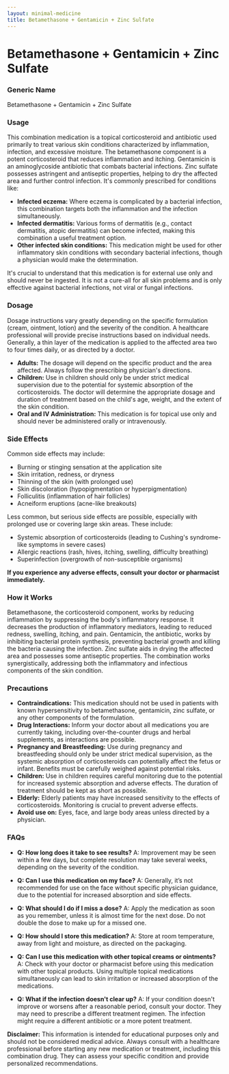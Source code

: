 ```yaml
---
layout: minimal-medicine
title: Betamethasone + Gentamicin + Zinc Sulfate
---
```


# Betamethasone + Gentamicin + Zinc Sulfate
### Generic Name
Betamethasone + Gentamicin + Zinc Sulfate


### Usage

This combination medication is a topical corticosteroid and antibiotic used primarily to treat various skin conditions characterized by inflammation, infection, and excessive moisture.  The betamethasone component is a potent corticosteroid that reduces inflammation and itching. Gentamicin is an aminoglycoside antibiotic that combats bacterial infections.  Zinc sulfate possesses astringent and antiseptic properties, helping to dry the affected area and further control infection.  It's commonly prescribed for conditions like:

* **Infected eczema:**  Where eczema is complicated by a bacterial infection, this combination targets both the inflammation and the infection simultaneously.
* **Infected dermatitis:**  Various forms of dermatitis (e.g., contact dermatitis, atopic dermatitis) can become infected, making this combination a useful treatment option.
* **Other infected skin conditions:**  This medication might be used for other inflammatory skin conditions with secondary bacterial infections, though a physician would make the determination.

It's crucial to understand that this medication is for external use only and should never be ingested.  It is not a cure-all for all skin problems and is only effective against bacterial infections, not viral or fungal infections.


### Dosage

Dosage instructions vary greatly depending on the specific formulation (cream, ointment, lotion) and the severity of the condition.  A healthcare professional will provide precise instructions based on individual needs. Generally, a thin layer of the medication is applied to the affected area two to four times daily, or as directed by a doctor. 

* **Adults:** The dosage will depend on the specific product and the area affected. Always follow the prescribing physician's directions.
* **Children:**  Use in children should only be under strict medical supervision due to the potential for systemic absorption of the corticosteroids.  The doctor will determine the appropriate dosage and duration of treatment based on the child's age, weight, and the extent of the skin condition.
* **Oral and IV Administration:** This medication is for topical use only and should never be administered orally or intravenously.


### Side Effects

Common side effects may include:

* Burning or stinging sensation at the application site
* Skin irritation, redness, or dryness
* Thinning of the skin (with prolonged use)
* Skin discoloration (hypopigmentation or hyperpigmentation)
* Folliculitis (inflammation of hair follicles)
* Acneiform eruptions (acne-like breakouts)

Less common, but serious side effects are possible, especially with prolonged use or covering large skin areas. These include:

* Systemic absorption of corticosteroids (leading to Cushing's syndrome-like symptoms in severe cases)
* Allergic reactions (rash, hives, itching, swelling, difficulty breathing)
* Superinfection (overgrowth of non-susceptible organisms)

**If you experience any adverse effects, consult your doctor or pharmacist immediately.**


### How it Works

Betamethasone, the corticosteroid component, works by reducing inflammation by suppressing the body's inflammatory response.  It decreases the production of inflammatory mediators, leading to reduced redness, swelling, itching, and pain.  Gentamicin, the antibiotic, works by inhibiting bacterial protein synthesis, preventing bacterial growth and killing the bacteria causing the infection. Zinc sulfate aids in drying the affected area and possesses some antiseptic properties. The combination works synergistically, addressing both the inflammatory and infectious components of the skin condition.


### Precautions

* **Contraindications:** This medication should not be used in patients with known hypersensitivity to betamethasone, gentamicin, zinc sulfate, or any other components of the formulation.
* **Drug Interactions:**  Inform your doctor about all medications you are currently taking, including over-the-counter drugs and herbal supplements, as interactions are possible.
* **Pregnancy and Breastfeeding:** Use during pregnancy and breastfeeding should only be under strict medical supervision, as the systemic absorption of corticosteroids can potentially affect the fetus or infant.  Benefits must be carefully weighed against potential risks.
* **Children:**  Use in children requires careful monitoring due to the potential for increased systemic absorption and adverse effects.  The duration of treatment should be kept as short as possible.
* **Elderly:**  Elderly patients may have increased sensitivity to the effects of corticosteroids. Monitoring is crucial to prevent adverse effects.
* **Avoid use on:**  Eyes, face, and large body areas unless directed by a physician.


### FAQs

* **Q: How long does it take to see results?** A:  Improvement may be seen within a few days, but complete resolution may take several weeks, depending on the severity of the condition.

* **Q: Can I use this medication on my face?** A:  Generally, it’s not recommended for use on the face without specific physician guidance, due to the potential for increased absorption and side effects.

* **Q: What should I do if I miss a dose?** A: Apply the medication as soon as you remember, unless it is almost time for the next dose. Do not double the dose to make up for a missed one.

* **Q: How should I store this medication?** A: Store at room temperature, away from light and moisture, as directed on the packaging.

* **Q: Can I use this medication with other topical creams or ointments?** A: Check with your doctor or pharmacist before using this medication with other topical products. Using multiple topical medications simultaneously can lead to skin irritation or increased absorption of the medications.

* **Q: What if the infection doesn't clear up?** A:  If your condition doesn't improve or worsens after a reasonable period, consult your doctor. They may need to prescribe a different treatment regimen.  The infection might require a different antibiotic or a more potent treatment.


**Disclaimer:** This information is intended for educational purposes only and should not be considered medical advice. Always consult with a healthcare professional before starting any new medication or treatment, including this combination drug. They can assess your specific condition and provide personalized recommendations.
